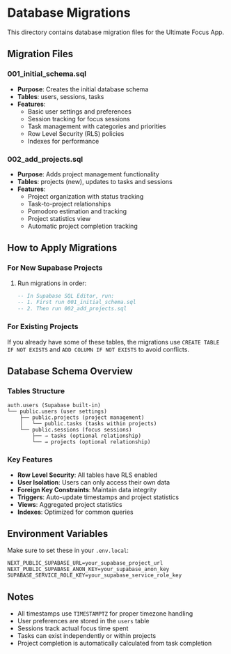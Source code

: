 # Database Migrations

This directory contains database migration files for the Ultimate Focus App.

## Migration Files

### 001_initial_schema.sql
- **Purpose**: Creates the initial database schema
- **Tables**: users, sessions, tasks
- **Features**: 
  - Basic user settings and preferences
  - Session tracking for focus sessions
  - Task management with categories and priorities
  - Row Level Security (RLS) policies
  - Indexes for performance

### 002_add_projects.sql
- **Purpose**: Adds project management functionality
- **Tables**: projects (new), updates to tasks and sessions
- **Features**:
  - Project organization with status tracking
  - Task-to-project relationships
  - Pomodoro estimation and tracking
  - Project statistics view
  - Automatic project completion tracking

## How to Apply Migrations

### For New Supabase Projects

1. Run migrations in order:
   ```sql
   -- In Supabase SQL Editor, run:
   -- 1. First run 001_initial_schema.sql
   -- 2. Then run 002_add_projects.sql
   ```

### For Existing Projects

If you already have some of these tables, the migrations use `CREATE TABLE IF NOT EXISTS` and `ADD COLUMN IF NOT EXISTS` to avoid conflicts.

## Database Schema Overview

### Tables Structure

```
auth.users (Supabase built-in)
└── public.users (user settings)
    ├── public.projects (project management)
    │   └── public.tasks (tasks within projects)
    └── public.sessions (focus sessions)
        ├── → tasks (optional relationship)
        └── → projects (optional relationship)
```

### Key Features

- **Row Level Security**: All tables have RLS enabled
- **User Isolation**: Users can only access their own data
- **Foreign Key Constraints**: Maintain data integrity
- **Triggers**: Auto-update timestamps and project statistics
- **Views**: Aggregated project statistics
- **Indexes**: Optimized for common queries

## Environment Variables

Make sure to set these in your `.env.local`:

```env
NEXT_PUBLIC_SUPABASE_URL=your_supabase_project_url
NEXT_PUBLIC_SUPABASE_ANON_KEY=your_supabase_anon_key
SUPABASE_SERVICE_ROLE_KEY=your_supabase_service_role_key
```

## Notes

- All timestamps use `TIMESTAMPTZ` for proper timezone handling
- User preferences are stored in the `users` table
- Sessions track actual focus time spent
- Tasks can exist independently or within projects
- Project completion is automatically calculated from task completion